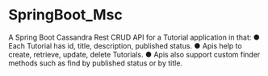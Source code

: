 # SpringBoot_Msc
A Spring Boot Cassandra Rest CRUD API for a Tutorial application in that:
● Each Tutorial has id, title, description, published status.
● Apis help to create, retrieve, update, delete Tutorials.
● Apis also support custom finder methods such as find by published status or by title.
